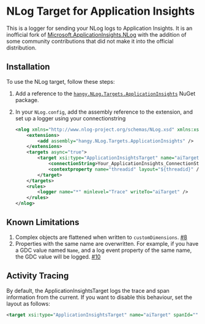 # NLog Target for Application Insights

This is a logger for sending your NLog logs to Application Insights. It is an inofficial fork of [Microsoft.ApplicationInsights.NLog](https://github.com/microsoft/ApplicationInsights-dotnet/tree/c9d420224a06d27ee74fba4b41cad7460bd63bd0/LOGGING/src/NLogTarget) with the addition of some community contributions that did not make it into the official distribution.

## Installation

To use the NLog target, follow these steps:

1. Add a reference to the [`hangy.NLog.Targets.ApplicationInsights`](https://www.nuget.org/packages/hangy.NLog.Targets.ApplicationInsights) NuGet package.
2. In your `NLog.config`, add the assembly reference to the extension, and set up a logger using your connectionstring

   ```xml
   <nlog xmlns="http://www.nlog-project.org/schemas/NLog.xsd" xmlns:xsi="http://www.w3.org/2001/XMLSchema-instance">
       <extensions>
           <add assembly="hangy.NLog.Targets.ApplicationInsights" />
       </extensions>
       <targets async="true">
           <target xsi:type="ApplicationInsightsTarget" name="aiTarget">
               <connectionString>Your_ApplicationInsights_ConnectionString</connectionString> <!-- Only required if not using ApplicationInsights.config -->
               <contextproperty name="threadid" layout="${threadid}" /> <!-- Can be repeated with more context -->
           </target>
       </targets>
       <rules>
           <logger name="*" minlevel="Trace" writeTo="aiTarget" />
       </rules>
   </nlog>
   ```

## Known Limitations

1. Complex objects are flattened when written to `customDimensions`. [#8](https://github.com/hangy/NLog.Targets.ApplicationInsights/issues/8)
1. Properties with the same name are overwritten. For example, if you have a GDC value named `Name`, and a log event property of the same name, the GDC value will be logged. [#10](https://github.com/hangy/NLog.Targets.ApplicationInsights/issues/10)

## Activity Tracing

By default, the ApplicationInsightsTarget logs the trace and span information from the current. If you want to disable this behaviour, set the layout as follows:

```xml
<target xsi:type="ApplicationInsightsTarget" name="aiTarget" spanId="" traceId="">
```
